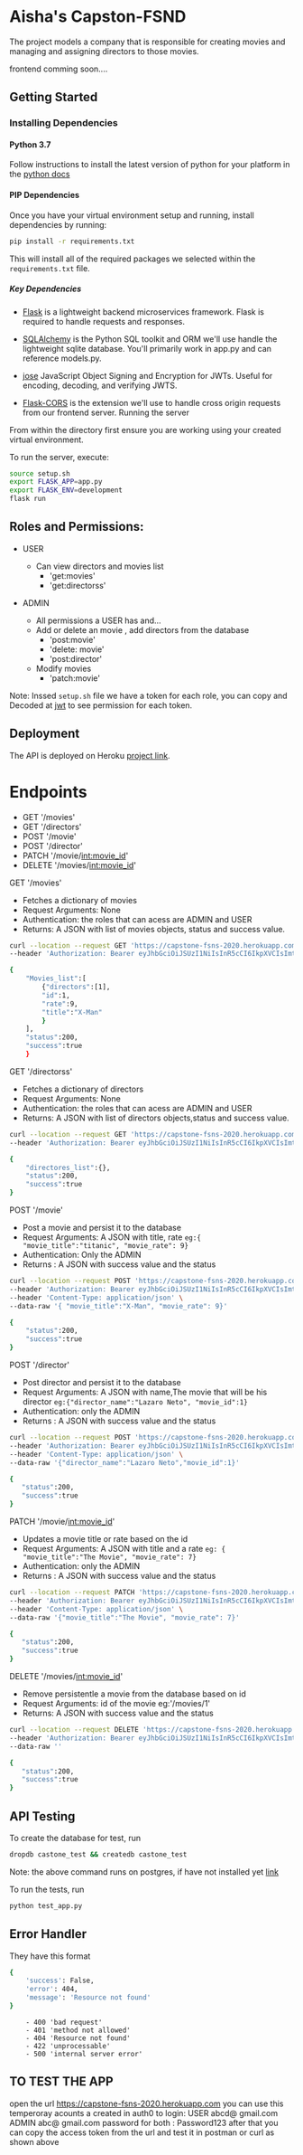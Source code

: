 # Aisha's Capston-FSND
The project models a company that is responsible for creating movies and managing and assigning directors to those movies.

frontend comming soon....

## Getting Started

### Installing Dependencies

#### Python 3.7

Follow instructions to install the latest version of python for your platform in the [python docs](https://docs.python.org/3/using/unix.html#getting-and-installing-the-latest-version-of-python)


#### PIP Dependencies

Once you have your virtual environment setup and running, install dependencies by running:

```bash
pip install -r requirements.txt
```
This will install all of the required packages we selected within the `requirements.txt` file.

##### Key Dependencies

- [Flask](http://flask.pocoo.org/)  is a lightweight backend microservices framework. Flask is required to handle requests and responses.

- [SQLAlchemy](https://www.sqlalchemy.org/) is the Python SQL toolkit and ORM we'll use handle the lightweight sqlite database. You'll primarily work in app.py and can reference models.py.


- [jose](https://python-jose.readthedocs.io/en/latest/) JavaScript Object Signing and Encryption for JWTs. Useful for encoding, decoding, and verifying JWTS. 

- [Flask-CORS](https://flask-cors.readthedocs.io/en/latest/#) is the extension we'll use to handle cross origin requests from our frontend server. 
 Running the server

From within the  directory first ensure you are working using your created virtual environment.

To run the server, execute:

```bash
source setup.sh
export FLASK_APP=app.py
export FLASK_ENV=development
flask run
```
## Roles and Permissions:
- USER
    - Can view directors and movies list
        - 'get:movies'
        - 'get:directorss'    
 
- ADMIN
    - All permissions a USER has and…
    - Add or delete an movie , add directors from the database
        - 'post:movie'
        - 'delete: movie'
        - 'post:director'
    - Modify movies
        - 'patch:movie'

 Note: Inssed ```setup.sh``` file we have a token for each role, you can copy and Decoded at [jwt](https://jwt.io/) to see permission for each token. 

## Deployment
The API is deployed on Heroku [project link](https://capstone-fsns-2020.herokuapp.com/).

# Endpoints
- GET '/movies'
- GET '/directors'
- POST '/movie'
- POST '/director'
- PATCH '/movie/<int:movie_id>'
- DELETE '/movies/<int:movie_id>'


GET '/movies'
- Fetches a dictionary of movies 
- Request Arguments: None
- Authentication: the roles that can acess are ADMIN and USER
- Returns: A JSON with list of movies objects, status and success value.

```bash
curl --location --request GET 'https://capstone-fsns-2020.herokuapp.com/movies' \
--header 'Authorization: Bearer eyJhbGciOiJSUzI1NiIsInR5cCI6IkpXVCIsImtpZCI6ImVOZjBGQXQ2YlVzMHhkWm01YnJYRCJ9.eyJpc3MiOiJodHRwczovL2NzZnMyMDIwLnVzLmF1dGgwLmNvbS8iLCJzdWIiOiJhdXRoMHw1ZjRhYzY2ODIwNzZhNzAwNjc4ZWUxZWEiLCJhdWQiOiJjYXBzdG9uZSIsImlhdCI6MTU5ODg3MzU3NywiZXhwIjoxNTk4ODgwNzc3LCJhenAiOiJ1UHBCYXdkVnNZZXpkSjA1bDJNMW8yM1B6OVllNHZEZSIsInNjb3BlIjoiIiwicGVybWlzc2lvbnMiOlsiZ2V0OmRpcmVjdG9ycyIsImdldDptb3ZpZXMiXX0.lK3dLp_qa88VTu69jnlDbBtAyCMOHCW6oaXZr6vh6mAueyJT_KWka3mdgL9hTBmaR7Z0MawR2qK8thzlPXZWKX-BEVwhAe5292SMlFnsJBhqJDVmTj0vvaev36AK7NBljkB8YEAJ66gT7vJNTpwnlWhMdORD6iJHGMO7Vm0E4-RxgPIVoG8vnMhTlAOtGRyV9xe2XJH7fYrZnn-yZh12nnBSkXsuNdR8e0Sf0wKNmv6nLCwKJOG4jDyYnHWW32MmHLOIaH2QpnKVEpcf5VE849eYYLZVIIebJCKlUNv99sujvK8vCn-fkBoEskMAh1cgTAA1SsCui5vf8w333RZFPQ'
```
```bash
{
    "Movies_list":[
        {"directors":[1],
        "id":1,
        "rate":9,
        "title":"X-Man"
        }
    ],
    "status":200,
    "success":true
    }

```
GET '/directorss'
- Fetches a dictionary of directors
- Request Arguments: None
- Authentication: the roles that can acess are ADMIN and USER
- Returns: A JSON with list of directors objects,status and success value.
```bash
curl --location --request GET 'https://capstone-fsns-2020.herokuapp.com/directors' \
--header 'Authorization: Bearer eyJhbGciOiJSUzI1NiIsInR5cCI6IkpXVCIsImtpZCI6ImVOZjBGQXQ2YlVzMHhkWm01YnJYRCJ9.eyJpc3MiOiJodHRwczovL2NzZnMyMDIwLnVzLmF1dGgwLmNvbS8iLCJzdWIiOiJhdXRoMHw1ZjRhYzY2ODIwNzZhNzAwNjc4ZWUxZWEiLCJhdWQiOiJjYXBzdG9uZSIsImlhdCI6MTU5ODg3MzU3NywiZXhwIjoxNTk4ODgwNzc3LCJhenAiOiJ1UHBCYXdkVnNZZXpkSjA1bDJNMW8yM1B6OVllNHZEZSIsInNjb3BlIjoiIiwicGVybWlzc2lvbnMiOlsiZ2V0OmRpcmVjdG9ycyIsImdldDptb3ZpZXMiXX0.lK3dLp_qa88VTu69jnlDbBtAyCMOHCW6oaXZr6vh6mAueyJT_KWka3mdgL9hTBmaR7Z0MawR2qK8thzlPXZWKX-BEVwhAe5292SMlFnsJBhqJDVmTj0vvaev36AK7NBljkB8YEAJ66gT7vJNTpwnlWhMdORD6iJHGMO7Vm0E4-RxgPIVoG8vnMhTlAOtGRyV9xe2XJH7fYrZnn-yZh12nnBSkXsuNdR8e0Sf0wKNmv6nLCwKJOG4jDyYnHWW32MmHLOIaH2QpnKVEpcf5VE849eYYLZVIIebJCKlUNv99sujvK8vCn-fkBoEskMAh1cgTAA1SsCui5vf8w333RZFPQ'
```
```bash
{
    "directores_list":{},
    "status":200,
    "success":true
}
```

POST '/movie'
- Post a movie and persist it to the database
- Request Arguments: A JSON with title, rate  ```eg:{ "movie_title":"titanic", "movie_rate": 9}```
- Authentication: Only the ADMIN
- Returns : A JSON with success value and the status
```bash
curl --location --request POST 'https://capstone-fsns-2020.herokuapp.com/movie' \
--header 'Authorization: Bearer eyJhbGciOiJSUzI1NiIsInR5cCI6IkpXVCIsImtpZCI6ImVOZjBGQXQ2YlVzMHhkWm01YnJYRCJ9.eyJpc3MiOiJodHRwczovL2NzZnMyMDIwLnVzLmF1dGgwLmNvbS8iLCJzdWIiOiJhdXRoMHw1ZjRhYzY5ODliNzI1NDAwNmQ5YjEyZDgiLCJhdWQiOiJjYXBzdG9uZSIsImlhdCI6MTU5ODg3NTI5MSwiZXhwIjoxNTk4ODgyNDkxLCJhenAiOiJ1UHBCYXdkVnNZZXpkSjA1bDJNMW8yM1B6OVllNHZEZSIsInNjb3BlIjoiIiwicGVybWlzc2lvbnMiOlsiZGVsZXRlOm1vdmllIiwiZ2V0OmRpcmVjdG9ycyIsImdldDptb3ZpZXMiLCJwYXRjaDptb3ZpZSIsInBvc3Q6ZGlyZWN0b3IiLCJwb3N0Om1vdmllIl19.GspYuYdmhNoesDK-EP4BpKNKbtu_t47PrBIwT3_njd6ZiMoVC4p4ahFaCaKoFj-rWFfzbEdz6yPGFWUF5tQBtCuX_smA-n_SW8G03XDg1ULfJL62XrA74akIZg9tHs427soVcHvEIXzWtUBuWAojE4I9HaYQBfpS51r1e6ywYKcsxkBRzFz4l_Hy1WktZ5VdnUaVMCdNgd0kuoFlsI7O750xSComieyty4B9DTlFvxHcS1h_-N9wnoXqpeS85BQKzwAfoDU-2PBbcQ9oRkRIcm5wMW05cbIz96oEsqgbcqukKd4b-NiZbNP1wA4YVVvBrZm3lVbt-xcISc2j1iZyTA' \
--header 'Content-Type: application/json' \
--data-raw '{ "movie_title":"X-Man", "movie_rate": 9}'
```
```bash
{
    "status":200,
    "success":true
}
```
POST '/director'
- Post director and persist it to the database
- Request Arguments: A JSON with name,The movie that will be his director ```eg:{"director_name":"Lazaro Neto",
"movie_id":1}```
- Authentication: only the ADMIN
- Returns : A JSON with success value and the status
```bash
curl --location --request POST 'https://capstone-fsns-2020.herokuapp.com/director' \
--header 'Authorization: Bearer eyJhbGciOiJSUzI1NiIsInR5cCI6IkpXVCIsImtpZCI6ImVOZjBGQXQ2YlVzMHhkWm01YnJYRCJ9.eyJpc3MiOiJodHRwczovL2NzZnMyMDIwLnVzLmF1dGgwLmNvbS8iLCJzdWIiOiJhdXRoMHw1ZjRhYzY5ODliNzI1NDAwNmQ5YjEyZDgiLCJhdWQiOiJjYXBzdG9uZSIsImlhdCI6MTU5ODg3NTI5MSwiZXhwIjoxNTk4ODgyNDkxLCJhenAiOiJ1UHBCYXdkVnNZZXpkSjA1bDJNMW8yM1B6OVllNHZEZSIsInNjb3BlIjoiIiwicGVybWlzc2lvbnMiOlsiZGVsZXRlOm1vdmllIiwiZ2V0OmRpcmVjdG9ycyIsImdldDptb3ZpZXMiLCJwYXRjaDptb3ZpZSIsInBvc3Q6ZGlyZWN0b3IiLCJwb3N0Om1vdmllIl19.GspYuYdmhNoesDK-EP4BpKNKbtu_t47PrBIwT3_njd6ZiMoVC4p4ahFaCaKoFj-rWFfzbEdz6yPGFWUF5tQBtCuX_smA-n_SW8G03XDg1ULfJL62XrA74akIZg9tHs427soVcHvEIXzWtUBuWAojE4I9HaYQBfpS51r1e6ywYKcsxkBRzFz4l_Hy1WktZ5VdnUaVMCdNgd0kuoFlsI7O750xSComieyty4B9DTlFvxHcS1h_-N9wnoXqpeS85BQKzwAfoDU-2PBbcQ9oRkRIcm5wMW05cbIz96oEsqgbcqukKd4b-NiZbNP1wA4YVVvBrZm3lVbt-xcISc2j1iZyTA' \
--header 'Content-Type: application/json' \
--data-raw '{"director_name":"Lazaro Neto","movie_id":1}'
```
```bash
{
   "status":200,
   "success":true
}
```
PATCH '/movie/<int:movie_id>'
- Updates a movie title or rate based on the id 
- Request Arguments: A JSON with title and a rate ```eg: { "movie_title":"The Movie", "movie_rate": 7}```
- Authentication: only the ADMIN
- Returns : A JSON with success value and the status
```bash
curl --location --request PATCH 'https://capstone-fsns-2020.herokuapp.com/movie/1' \
--header 'Authorization: Bearer eyJhbGciOiJSUzI1NiIsInR5cCI6IkpXVCIsImtpZCI6ImVOZjBGQXQ2YlVzMHhkWm01YnJYRCJ9.eyJpc3MiOiJodHRwczovL2NzZnMyMDIwLnVzLmF1dGgwLmNvbS8iLCJzdWIiOiJhdXRoMHw1ZjRhYzY5ODliNzI1NDAwNmQ5YjEyZDgiLCJhdWQiOiJjYXBzdG9uZSIsImlhdCI6MTU5ODg3NTI5MSwiZXhwIjoxNTk4ODgyNDkxLCJhenAiOiJ1UHBCYXdkVnNZZXpkSjA1bDJNMW8yM1B6OVllNHZEZSIsInNjb3BlIjoiIiwicGVybWlzc2lvbnMiOlsiZGVsZXRlOm1vdmllIiwiZ2V0OmRpcmVjdG9ycyIsImdldDptb3ZpZXMiLCJwYXRjaDptb3ZpZSIsInBvc3Q6ZGlyZWN0b3IiLCJwb3N0Om1vdmllIl19.GspYuYdmhNoesDK-EP4BpKNKbtu_t47PrBIwT3_njd6ZiMoVC4p4ahFaCaKoFj-rWFfzbEdz6yPGFWUF5tQBtCuX_smA-n_SW8G03XDg1ULfJL62XrA74akIZg9tHs427soVcHvEIXzWtUBuWAojE4I9HaYQBfpS51r1e6ywYKcsxkBRzFz4l_Hy1WktZ5VdnUaVMCdNgd0kuoFlsI7O750xSComieyty4B9DTlFvxHcS1h_-N9wnoXqpeS85BQKzwAfoDU-2PBbcQ9oRkRIcm5wMW05cbIz96oEsqgbcqukKd4b-NiZbNP1wA4YVVvBrZm3lVbt-xcISc2j1iZyTA' \
--header 'Content-Type: application/json' \
--data-raw '{"movie_title":"The Movie", "movie_rate": 7}'
```
```bash
{
   "status":200,
   "success":true
}
```
DELETE '/movies/<int:movie_id>'
- Remove persistentle a movie from the database based on id 
- Request Arguments: id of the movie eg:'/movies/1'
- Returns: A JSON with success value and the status
```bash
curl --location --request DELETE 'https://capstone-fsns-2020.herokuapp.com/movies/1' \
--header 'Authorization: Bearer eyJhbGciOiJSUzI1NiIsInR5cCI6IkpXVCIsImtpZCI6ImVOZjBGQXQ2YlVzMHhkWm01YnJYRCJ9.eyJpc3MiOiJodHRwczovL2NzZnMyMDIwLnVzLmF1dGgwLmNvbS8iLCJzdWIiOiJhdXRoMHw1ZjRhYzY5ODliNzI1NDAwNmQ5YjEyZDgiLCJhdWQiOiJjYXBzdG9uZSIsImlhdCI6MTU5ODg3NTI5MSwiZXhwIjoxNTk4ODgyNDkxLCJhenAiOiJ1UHBCYXdkVnNZZXpkSjA1bDJNMW8yM1B6OVllNHZEZSIsInNjb3BlIjoiIiwicGVybWlzc2lvbnMiOlsiZGVsZXRlOm1vdmllIiwiZ2V0OmRpcmVjdG9ycyIsImdldDptb3ZpZXMiLCJwYXRjaDptb3ZpZSIsInBvc3Q6ZGlyZWN0b3IiLCJwb3N0Om1vdmllIl19.GspYuYdmhNoesDK-EP4BpKNKbtu_t47PrBIwT3_njd6ZiMoVC4p4ahFaCaKoFj-rWFfzbEdz6yPGFWUF5tQBtCuX_smA-n_SW8G03XDg1ULfJL62XrA74akIZg9tHs427soVcHvEIXzWtUBuWAojE4I9HaYQBfpS51r1e6ywYKcsxkBRzFz4l_Hy1WktZ5VdnUaVMCdNgd0kuoFlsI7O750xSComieyty4B9DTlFvxHcS1h_-N9wnoXqpeS85BQKzwAfoDU-2PBbcQ9oRkRIcm5wMW05cbIz96oEsqgbcqukKd4b-NiZbNP1wA4YVVvBrZm3lVbt-xcISc2j1iZyTA' \
--data-raw ''
```
```bash
{
   "status":200,
   "success":true
}
```
## API Testing
To create the database for test, run
```bash
dropdb castone_test && createdb castone_test
```
Note: the above command runs on postgres, if have not installed yet [link](https://www.postgresql.org/download/)

To run the tests, run
```bash
python test_app.py
``` 
## Error Handler
They have this format
```bash
{
    'success': False,
    'error': 404,
    'message': 'Resource not found'
}
```
```
    - 400 'bad request'
    - 401 'method not allowed'
    - 404 'Resource not found'
    - 422 'unprocessable'
    - 500 'internal server error'
```
## TO TEST THE APP
open the url https://capstone-fsns-2020.herokuapp.com
you can use this temperoray acounts a created in auth0 to login:
USER abcd@ gmail.com
ADMIN abc@ gmail.com
password for both :
Password123
after that you can copy the access token from the url and test it in postman or curl as shown above




